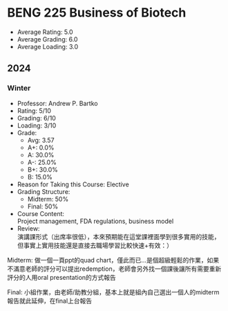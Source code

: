 # BENG 225 Business of Biotech
- Average Rating: 5.0
- Average Grading: 6.0
- Average Loading: 3.0
## 2024
### Winter
- Professor: Andrew P. Bartko
- Rating: 5/10
- Grading: 6/10
- Loading: 3/10
- Grade:
  - Avg: 3.57
  - A+: 0.0%
  - A: 30.0%
  - A-: 25.0%
  - B+: 30.0%
  - B: 15.0%
- Reason for Taking this Course: Elective
- Grading Structure:
  - Midterm: 50%
  -  Final: 50%
- Course Content:  
Project management, FDA regulations, business model
- Review:  
演講課形式（出席率很低），本來預期能在這堂課裡面學到很多實用的技能，但事實上實用技能還是直接去職場學習比較快速+有效：）

Midterm: 做一個一頁ppt的quad chart，僅此而已...是個超級輕鬆的作業，如果不滿意老師的評分可以提出redemption，老師會另外找一個課後讓所有需要重新評分的人用oral presentation的方式報告

Final: 小組作業，由老師/助教分組，基本上就是組內自己選出一個人的midterm報告就此延伸，在final上台報告
